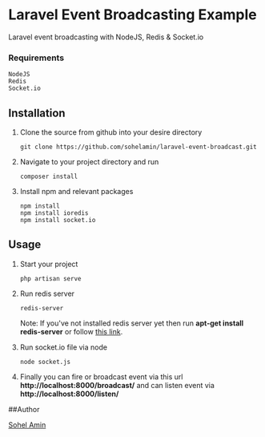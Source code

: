 # Laravel Event Broadcasting Example
Laravel event broadcasting with NodeJS, Redis &amp; Socket.io

### Requirements
    NodeJS
    Redis
    Socket.io
    
## Installation

1. Clone the source from github into your desire directory
    ```
    git clone https://github.com/sohelamin/laravel-event-broadcast.git
    ```

2. Navigate to your project directory and run
    ```
    composer install
    ```

3. Install npm and relevant packages
    ```
    npm install
	npm install ioredis
	npm install socket.io    
    ```

## Usage

1. Start your project
    ```
	php artisan serve
    ```

2. Run redis server
    ```
	redis-server
    ```
    Note: If you've not installed redis server yet then run **apt-get install redis-server** or follow [this link](http://redis.io/download).
3. Run socket.io file via node
    ```
	node socket.js
    ```

4. Finally you can fire or broadcast event via this url **http://localhost:8000/broadcast/** and can listen event via **http://localhost:8000/listen/**    

##Author

[Sohel Amin](http://www.sohelamin.com)

